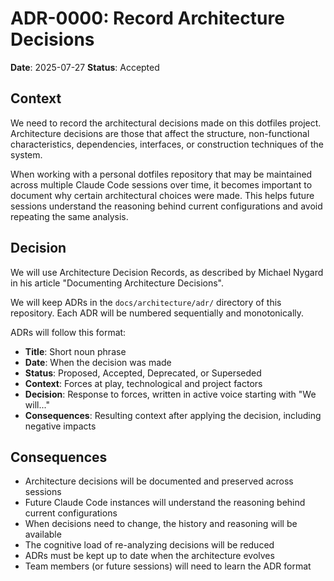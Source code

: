 # ADR-0000: Record Architecture Decisions

**Date**: 2025-07-27
**Status**: Accepted

## Context

We need to record the architectural decisions made on this dotfiles
project. Architecture decisions are those that affect the structure,
non-functional characteristics, dependencies, interfaces, or
construction techniques of the system.

When working with a personal dotfiles repository that may be maintained
across multiple Claude Code sessions over time, it becomes important to
document why certain architectural choices were made. This helps future
sessions understand the reasoning behind current configurations and
avoid repeating the same analysis.

## Decision

We will use Architecture Decision Records, as described by Michael
Nygard in his article "Documenting Architecture Decisions".

We will keep ADRs in the `docs/architecture/adr/` directory of this
repository. Each ADR will be numbered sequentially and monotonically.

ADRs will follow this format:
- **Title**: Short noun phrase
- **Date**: When the decision was made
- **Status**: Proposed, Accepted, Deprecated, or Superseded
- **Context**: Forces at play, technological and project factors
- **Decision**: Response to forces, written in active voice starting
  with "We will..."
- **Consequences**: Resulting context after applying the decision,
  including negative impacts

## Consequences

- Architecture decisions will be documented and preserved across sessions
- Future Claude Code instances will understand the reasoning behind
  current configurations
- When decisions need to change, the history and reasoning will be available
- The cognitive load of re-analyzing decisions will be reduced
- ADRs must be kept up to date when the architecture evolves
- Team members (or future sessions) will need to learn the ADR format
